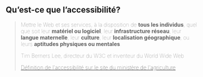 <!-- .slide: class="quote-slide" -->

## Qu’est-ce que l’accessibilité?

<blockquote style="font-weight: lighter;">
  <p>
    Mettre le Web et ses services, à la disposition de <strong>tous les individus</strong>, quel que soit leur <strong>matériel ou logiciel</strong>, leur <strong>infrastructure réseau</strong>, leur <strong>langue maternelle</strong>, leur <strong>culture</strong>, leur <strong>localisation géographique</strong>, ou leurs <strong>aptitudes physiques ou mentales</strong>.
  </p>
  <figcaption>
    <p>
      Tim Berners Lee, directeur du W3C et inventeur du World Wide Web
    </p>
    <a href="https://agriculture.gouv.fr/laccessibilite-web-un-acces-tout-et-pour-tous#:~:text=Selon%20Tim%20Berners%2DLee%2C%20fondateur,leur%20localisation%20g%C3%A9ographique%2C%20ou%20leurs">Définition de l'accessibilité sur le site du ministère de l'agriculture</a>
  </figcaption>
</blockquote>
